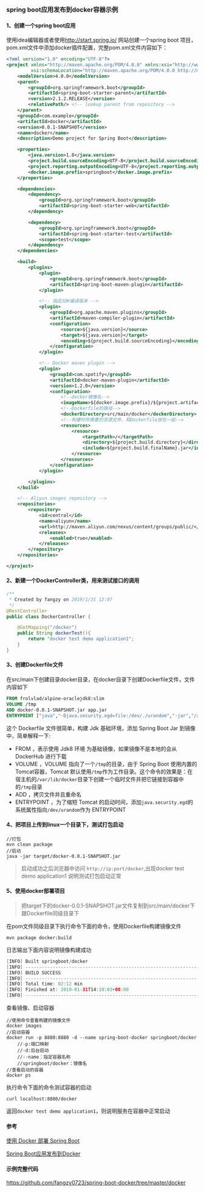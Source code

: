 ### spring boot应用发布到docker容器示例



#### 1、创建一个spring boot应用

使用idea编辑器或者使用<http://start.spring.io/> 网站创建一个spring boot 项目，pom.xml文件中添加docker插件配置，完整pom.xml文件内容如下：

```xml
<?xml version="1.0" encoding="UTF-8"?>
<project xmlns="http://maven.apache.org/POM/4.0.0" xmlns:xsi="http://www.w3.org/2001/XMLSchema-instance"
         xsi:schemaLocation="http://maven.apache.org/POM/4.0.0 http://maven.apache.org/xsd/maven-4.0.0.xsd">
    <modelVersion>4.0.0</modelVersion>
    <parent>
        <groupId>org.springframework.boot</groupId>
        <artifactId>spring-boot-starter-parent</artifactId>
        <version>2.1.2.RELEASE</version>
        <relativePath/> <!-- lookup parent from repository -->
    </parent>
    <groupId>com.example</groupId>
    <artifactId>docker</artifactId>
    <version>0.0.1-SNAPSHOT</version>
    <name>docker</name>
    <description>Demo project for Spring Boot</description>

    <properties>
        <java.version>1.8</java.version>
        <project.build.sourceEncoding>UTF-8</project.build.sourceEncoding>
        <project.reporting.outputEncoding>UTF-8</project.reporting.outputEncoding>
        <docker.image.prefix>springboot</docker.image.prefix>
    </properties>

    <dependencies>
        <dependency>
            <groupId>org.springframework.boot</groupId>
            <artifactId>spring-boot-starter-web</artifactId>
        </dependency>

        <dependency>
            <groupId>org.springframework.boot</groupId>
            <artifactId>spring-boot-starter-test</artifactId>
            <scope>test</scope>
        </dependency>
    </dependencies>

    <build>
        <plugins>
            <plugin>
                <groupId>org.springframework.boot</groupId>
                <artifactId>spring-boot-maven-plugin</artifactId>
            </plugin>

            <!-- 指定JDK编译版本 -->
            <plugin>
                <groupId>org.apache.maven.plugins</groupId>
                <artifactId>maven-compiler-plugin</artifactId>
                <configuration>
                    <source>${java.version}</source>
                    <target>${java.version}</target>
                    <encoding>${project.build.sourceEncoding}</encoding>
                </configuration>
            </plugin>

            <!-- Docker maven plugin -->
            <plugin>
                <groupId>com.spotify</groupId>
                <artifactId>docker-maven-plugin</artifactId>
                <version>1.2.0</version>
                <configuration>
                    <!--docker镜像名-->
                    <imageName>${docker.image.prefix}/${project.artifactId}</imageName>
                    <!--Dockerfile的路径-->
                    <dockerDirectory>src/main/docker</dockerDirectory>
                    <!--构建时所需要的资源文件，和Dockerfile放在一起-->
                    <resources>
                        <resource>
                            <targetPath>/</targetPath>
                            <directory>${project.build.directory}</directory>
                            <include>${project.build.finalName}.jar</include>
                        </resource>
                    </resources>
                </configuration>
            </plugin>

        </plugins>
    </build>

    <!-- Aliyun images repository -->
    <repositories>
        <repository>
            <id>central</id>
            <name>aliyun</name>
            <url>http://maven.aliyun.com/nexus/content/groups/public/</url>
            <releases>
                <enabled>true</enabled>
            </releases>
        </repository>
    </repositories>

</project>

```

#### 2、新建一个DockerController类，用来测试接口的调用

```java
/**
 * Created by fangzy on 2019/1/31 12:07
 */
@RestController
public class DockerController {

    @GetMapping("/docker")
    public String dockerTest(){
        return "docker test demo application1";
    }
}
```

#### 3、创建Dockerfile文件

在src/main下创建目录docker目录，在docker目录下创建Dockerfile文件，文件内容如下

```dockerfile
FROM frolvlad/alpine-oraclejdk8:slim
VOLUME /tmp
ADD docker-0.0.1-SNAPSHOT.jar app.jar
ENTRYPOINT ["java","-Djava.security.egd=file:/dev/./urandom","-jar","/app.jar"]
```

这个 Dockerfile 文件很简单，构建 Jdk 基础环境，添加 Spring Boot Jar 到镜像中，简单解释一下:

- FROM ，表示使用 Jdk8 环境 为基础镜像，如果镜像不是本地的会从 DockerHub 进行下载
- VOLUME ，VOLUME 指向了一个`/tmp`的目录，由于 Spring Boot 使用内置的Tomcat容器，Tomcat 默认使用`/tmp`作为工作目录。这个命令的效果是：在宿主机的`/var/lib/docker`目录下创建一个临时文件并把它链接到容器中的`/tmp`目录
- ADD ，拷贝文件并且重命名
- ENTRYPOINT ，为了缩短 Tomcat 的启动时间，添加`java.security.egd`的系统属性指向`/dev/urandom`作为 ENTRYPOINT

#### 4、把项目上传到linux一个目录下，测试打包启动

```
//打包
mvn clean package
//启动
java -jar target/docker-0.0.1-SNAPSHOT.jar
```

> 启动成功之后浏览器中访问  `http://ip:port/docker`,出现docker test demo application1 说明测试打包启动正常



#### 5、使用docker部署项目

> 把target下的docker-0.0.1-SNAPSHOT.jar文件复制到src/main/docker下跟Dockerfile同级目录下

在pom文件同级目录下执行命令下面的命令，使用Dockerfile构建镜像文件

```
mvn package docker:build
```

日志输出下面内容说明镜像构建成功

```java
[INFO] Built springboot/docker
[INFO] ------------------------------------------------------------------------
[INFO] BUILD SUCCESS
[INFO] ------------------------------------------------------------------------
[INFO] Total time: 02:12 min
[INFO] Finished at: 2019-01-31T14:18:03+08:00
[INFO] ------------------------------------------------------------------------
```

查看镜像、启动容器

```
//使用命令查看构建的镜像文件
docker images
//启动容器
docker run -p 8880:8880 -d --name spring-boot-docker springboot/docker
	//-p:端口映射
	//-d:后台启动
	//--name：指定容器名称
	//springboot/docker：镜像名
//查看启动的容器
docker ps
```

执行命令下面的命令测试容器的启动

```
curl localhost:8880/docker
```

返回`docker test demo application1`，则说明服务在容器中正常启动



#### 参考

[使用 Docker 部署 Spring Boot](http://www.imooc.com/article/25621)

[Spring Boot应用发布到Docker](https://lw900925.github.io/docker/docker-springboot.html)

#### 示例完整代码

https://github.com/fangzy0723/spring-boot-docker/tree/master/docker



